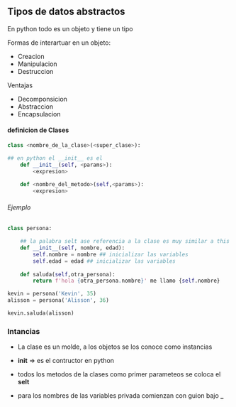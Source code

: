 ## Tipos de datos abstractos
En python todo es un objeto y tiene un tipo

Formas de interartuar en un objeto:
- Creacion
- Manipulacion
- Destruccion

Ventajas
- Decomponsicion
- Abstraccion
- Encapsulacion

#### definicion de Clases
```python
class <nombre_de_la_clase>(<super_clase>):

## en python el __init__ es el
    def __init__(self, <params>):
        <expresion>
    
    def <nombre_del_metodo>(self,<params>):
        <expresion>
```
###### Ejemplo
```python
class persona:

    ## la palabra selt ase referencia a la clase es muy similar a this en js o ts
    def __init__(self, nombre, edad):
        self.nombre = nombre ## inicializar las variables
        self.edad = edad ## inicializar las variables
    
    def saluda(self,otra_persona):
        return f'hola {otra_persona.nombre}' me llamo {self.nombre}

kevin = persona('Kevin', 35)
alisson = persona('Alisson', 36)

kevin.saluda(alisson)
```

### Intancias
- La clase es un molde, a los objetos se los conoce como instancias

- __init__ => es el contructor en python

- todos los metodos de la clases como primer parameteos se coloca el **selt**

- para los nombres de las variables privada comienzan con guion bajo **_**
